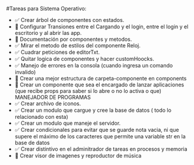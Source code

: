 #Tareas para Sistema Operativo:

- ✅ Crear árbol de componentes con estados.
- 🚫 Configurar Transiones entre el Cargando y el login, entre el login y el escritorio y al abrir las app.
- 🚫 Documentación por componentes y metodos.
- ✅ Mirar el metodo de estilos del componente Reloj.
- ✅ Cuadrar peticiones de editorTxt.
- ✅ Quitar logica de componentes y hacer customHoocks.
- ✅ Manejo de errores en la consola (cuando ingresa un comando invalido)
- 🚫 Crear una mejor estructura de carpeta-componente en components
- 🚫 Crear un componente que sea el encargado de lanzar aplicaciones (que recibe props para saber si lo abre o no lo activa o que) MANEJADOR DE PROGRAMAS
- ✅ Crear archivo de iconos.
- ✅ Crear un modulo que cargue y cree la base de datos ( todo lo relacionado con esta)
- ✅ Crear un modulo que maneje el servidor.
- ✅ Crear condicionales para evitar que se guarde nota vacia, ni que supere el máximo de los caracteres que permite una variable str en la base de datos
- ✅ Crear distintivo en el adminitrador de tareas en procesos y memoria
- 🚫 Crear visor de imagenes y reproductor de música